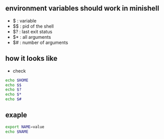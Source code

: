 
## environment variables should work in minishell
- $ : variable
- \$$ : pid of the shell
- $? : last exit status
- $* : all arguments
- $# : number of arguments

## how it looks like
- check
```bash
echo $HOME
echo $$
echo $?
echo $*
echo $#
```

## exaple
```bash
export NAME=value
echo $NAME
```